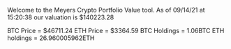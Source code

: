Welcome to the Meyers Crypto Portfolio Value tool. 
As of 09/14/21 at 15:20:38 our valuation is $140223.28 

BTC Price = $46711.24
 ETH Price = $3364.59
BTC Holdings = 1.06BTC
 ETH holdings = 26.960005962ETH 
